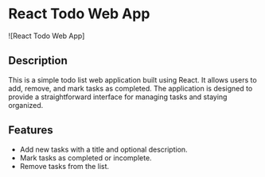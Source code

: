 # React Todo Web App

![React Todo Web App]

## Description

This is a simple todo list web application built using React. It allows users to add, remove, and mark tasks as completed. The application is designed to provide a straightforward interface for managing tasks and staying organized.

## Features

- Add new tasks with a title and optional description.
- Mark tasks as completed or incomplete.
- Remove tasks from the list.
